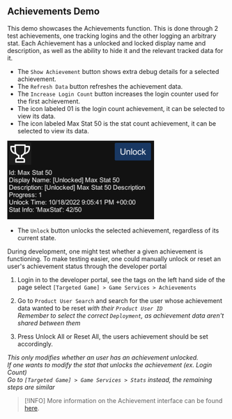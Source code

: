 ## **Achievements Demo**
This demo showcases the Achievements function. This is done through 2 test achievements, one tracking logins and the other logging an arbitrary stat. Each Achievement has a unlocked and locked display name and description, as well as the ability to hide it and the relevant tracked data for it.
- The ``Show Achievement`` button shows extra debug details for a selected achievement.
- The ``Refresh Data`` button refreshes the achievement data.
- The ``Increase Login Count`` button increases the login counter used for the first achievement.
- The icon labeled 01 is the login count achievement, it can be selected to view its data.
- The icon labeled Max Stat 50 is the stat count achievement, it can be selected to view its data.

![Achievement Data](../images/eos_sdk_achievements_data.png)

- The ``Unlock`` button unlocks the selected achievement, regardless of its current state.


During development, one might test whether a given achievement is functioning.
To make testing easier, one could manually unlock or reset an user's achievement status through the developer portal

1.  Login in to the developer portal, see the tags on the left hand side of the page
    select `[Targeted Game] > Game Services > Achievements`  

    
2.  Go to `Product User Search` and search for the user whose achievement data wanted to be reset *with their `Product User ID`*  
    *Remember to select the correct `Deployment`, as achievement data aren't shared between them*
    
3.  Press Unlock All or Reset All, the users achievement should be set accordingly.

*This only modifies whether an user has an achievement unlocked.*  
*If one wants to modify the stat that unlocks the achievement (ex. Login Count)*  
*Go to `[Targeted Game] > Game Services > Stats` instead, the remaining steps are similar*


> [!INFO]
> More information on the Achievement interface can be found [here](https://dev.epicgames.com/docs/game-services/achievements).